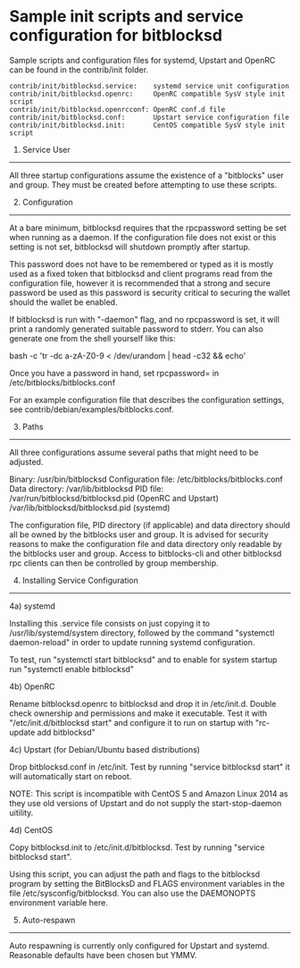 Sample init scripts and service configuration for bitblocksd
==========================================================

Sample scripts and configuration files for systemd, Upstart and OpenRC
can be found in the contrib/init folder.

    contrib/init/bitblocksd.service:    systemd service unit configuration
    contrib/init/bitblocksd.openrc:     OpenRC compatible SysV style init script
    contrib/init/bitblocksd.openrcconf: OpenRC conf.d file
    contrib/init/bitblocksd.conf:       Upstart service configuration file
    contrib/init/bitblocksd.init:       CentOS compatible SysV style init script

1. Service User
---------------------------------

All three startup configurations assume the existence of a "bitblocks" user
and group.  They must be created before attempting to use these scripts.

2. Configuration
---------------------------------

At a bare minimum, bitblocksd requires that the rpcpassword setting be set
when running as a daemon.  If the configuration file does not exist or this
setting is not set, bitblocksd will shutdown promptly after startup.

This password does not have to be remembered or typed as it is mostly used
as a fixed token that bitblocksd and client programs read from the configuration
file, however it is recommended that a strong and secure password be used
as this password is security critical to securing the wallet should the
wallet be enabled.

If bitblocksd is run with "-daemon" flag, and no rpcpassword is set, it will
print a randomly generated suitable password to stderr.  You can also
generate one from the shell yourself like this:

bash -c 'tr -dc a-zA-Z0-9 < /dev/urandom | head -c32 && echo'

Once you have a password in hand, set rpcpassword= in /etc/bitblocks/bitblocks.conf

For an example configuration file that describes the configuration settings,
see contrib/debian/examples/bitblocks.conf.

3. Paths
---------------------------------

All three configurations assume several paths that might need to be adjusted.

Binary:              /usr/bin/bitblocksd
Configuration file:  /etc/bitblocks/bitblocks.conf
Data directory:      /var/lib/bitblocksd
PID file:            /var/run/bitblocksd/bitblocksd.pid (OpenRC and Upstart)
                     /var/lib/bitblocksd/bitblocksd.pid (systemd)

The configuration file, PID directory (if applicable) and data directory
should all be owned by the bitblocks user and group.  It is advised for security
reasons to make the configuration file and data directory only readable by the
bitblocks user and group.  Access to bitblocks-cli and other bitblocksd rpc clients
can then be controlled by group membership.

4. Installing Service Configuration
-----------------------------------

4a) systemd

Installing this .service file consists on just copying it to
/usr/lib/systemd/system directory, followed by the command
"systemctl daemon-reload" in order to update running systemd configuration.

To test, run "systemctl start bitblocksd" and to enable for system startup run
"systemctl enable bitblocksd"

4b) OpenRC

Rename bitblocksd.openrc to bitblocksd and drop it in /etc/init.d.  Double
check ownership and permissions and make it executable.  Test it with
"/etc/init.d/bitblocksd start" and configure it to run on startup with
"rc-update add bitblocksd"

4c) Upstart (for Debian/Ubuntu based distributions)

Drop bitblocksd.conf in /etc/init.  Test by running "service bitblocksd start"
it will automatically start on reboot.

NOTE: This script is incompatible with CentOS 5 and Amazon Linux 2014 as they
use old versions of Upstart and do not supply the start-stop-daemon uitility.

4d) CentOS

Copy bitblocksd.init to /etc/init.d/bitblocksd. Test by running "service bitblocksd start".

Using this script, you can adjust the path and flags to the bitblocksd program by
setting the BitBlocksD and FLAGS environment variables in the file
/etc/sysconfig/bitblocksd. You can also use the DAEMONOPTS environment variable here.

5. Auto-respawn
-----------------------------------

Auto respawning is currently only configured for Upstart and systemd.
Reasonable defaults have been chosen but YMMV.
